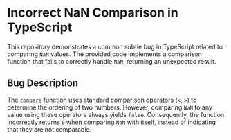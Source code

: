 # Incorrect NaN Comparison in TypeScript

This repository demonstrates a common subtle bug in TypeScript related to comparing `NaN` values. The provided code implements a comparison function that fails to correctly handle `NaN`, returning an unexpected result.

## Bug Description

The `compare` function uses standard comparison operators (`<`, `>`) to determine the ordering of two numbers. However, comparing `NaN` to any value using these operators always yields `false`. Consequently, the function incorrectly returns `0` when comparing `NaN` with itself, instead of indicating that they are not comparable.